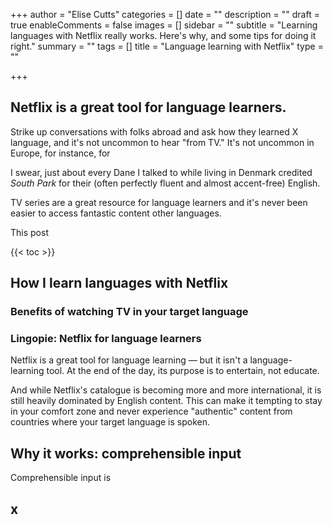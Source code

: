 +++
author = "Elise Cutts"
categories = []
date = ""
description = ""
draft = true
enableComments = false
images = []
sidebar = ""
subtitle = "Learning languages with Netflix really works. Here's why, and some tips for doing it right."
summary = ""
tags = []
title = "Language learning with Netflix"
type = ""

+++

## Netflix is a great tool for language learners.

Strike up conversations with folks abroad and ask how they learned X language, and it's not uncommon to hear "from TV." It's not uncommon in Europe, for instance, for 

I swear, just about every Dane I talked to while living in Denmark credited _South Park_ for their (often perfectly fluent and almost accent-free) English. 

TV series are a great resource for language learners and it's never been easier to access fantastic content other languages.

This post 

{{< toc >}}

## How I learn languages with Netflix

### Benefits of watching TV in your target language

### Lingopie: Netflix for language learners

Netflix is a great tool for language learning — but it isn't a language-learning tool. At the end of the day, its purpose is to entertain, not educate. 

And while Netflix's catalogue is becoming more and more international, it is still heavily dominated by English content. This can make it tempting to stay in your comfort zone and never experience "authentic" content from countries where your target language is spoken.

## Why it works: comprehensible input

Comprehensible input is 

## x